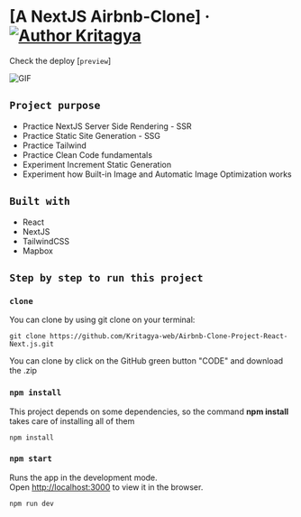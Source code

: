 # [A NextJS Airbnb-Clone] &middot; [![Author Kritagya](https://img.shields.io/badge/Author-Kritagya-%3C%3E)](https://www.linkedin.com/in/kritagya-kumra-bba9b41b6/)

Check the deploy [`preview`]

![GIF](https://github.com/Kritagya-web/Airbnb-Clone-Project-React-Next.js/blob/main/public/gif/airbnb.gif)

## `Project purpose`
- Practice NextJS Server Side Rendering - SSR
- Practice Static Site Generation - SSG
- Practice Tailwind
- Practice Clean Code fundamentals
- Experiment Increment Static Generation 
- Experiment how Built-in Image and Automatic Image Optimization works
## `Built with`
- React
- NextJS
- TailwindCSS
- Mapbox

## `Step by step to run this project`

### `clone`
You can clone by using git clone on your terminal:

    git clone https://github.com/Kritagya-web/Airbnb-Clone-Project-React-Next.js.git

You can clone by click on the GitHub green button "CODE" and download the .zip

### `npm install`
This project depends on some dependencies, so the command **npm install** takes care of installing all of them

    npm install


### `npm start`
Runs the app in the development mode.\
Open [http://localhost:3000](http://localhost:3000) to view it in the browser.

    npm run dev
